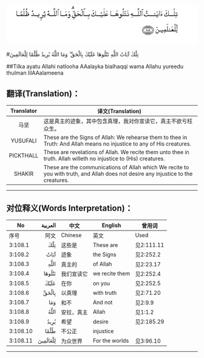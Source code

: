 ![003:108](images/003_108.gif)

#تِلْكَ آيَاتُ اللَّهِ نَتْلُوهَا عَلَيْكَ بِالْحَقِّ ۗ وَمَا اللَّهُ يُرِيدُ ظُلْمًا لِلْعَالَمِينَ 

##Tilka ayatu Allahi natlooha AAalayka bialhaqqi wama Allahu yureedu thulman lilAAalameena 

## 翻译(Translation)：

| Translator | 译文(Translation)                                            |
| :--------: | ------------------------------------------------------------ |
|    马坚    | 这是真主的迹象，其中包含真理，我对你宣读它，真主不欲亏枉众生。 |
|  YUSUFALI  | These are the Signs of Allah: We rehearse them to thee in Truth: And Allah means no injustice to any of His creatures. |
| PICKTHALL  | These are revelations of Allah. We recite them unto thee in truth. Allah willeth no injustice to (His) creatures. |
|   SHAKIR   | These are the communications of Allah which We recite to you with truth, and Allah does not desire any injustice to the creatures. |

---

## 对位释义(Words Interpretation)：

| No   | العربية | 中文    | English | 曾用词 |
| ---- | ------: | ------- | ------- | ------ |
| 序号 |    阿文 | Chinese | 英文    | Used   |
| 3:108.1  | تِلْكَ      | 这些是     | These are      | 见2:111.11 |
| 3:108.2  | آيَاتُ     | 迹象       | the Signs      | 见2:252.2  |
| 3:108.3  |     اللَّهِ | 真主的     | of Allah       | 见2:23.17  |
| 3:108.4  | نَتْلُوهَا   | 我们宣读它 | we recite them | 见2:252.4  |
| 3:108.5  | عَلَيْكَ     | 在你       | on you         | 见2:252.5  |
| 3:108.6  | بِالْحَقِّ    | 以真理     | with truth     | 见2:71.20  |
| 3:108.7  | وَمَا      | 和不       | And not        | 见2:9.9    |
| 3:108.8  | اللَّهُ     | 安拉，真主 | Allah          | 见1:1.2    |
| 3:108.9  | يُرِيدُ     | 希望       | desire         | 见2:185.29 |
| 3:108.10 | ظُلْمًا     | 不公正     | injustice      |            |
| 3:108.11 | لِلْعَالَمِينَ | 为众世界   | For the worlds | 见3:96.10  |

---

